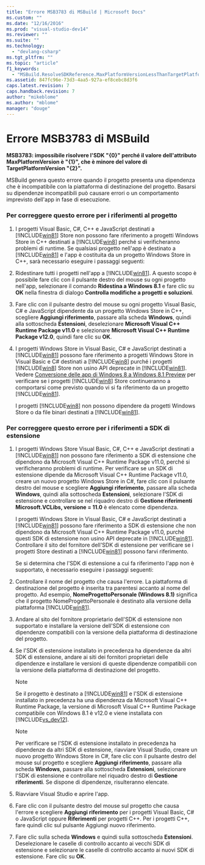 ```yaml
---
title: "Errore MSB3783 di MSBuild | Microsoft Docs"
ms.custom: ""
ms.date: "12/16/2016"
ms.prod: "visual-studio-dev14"
ms.reviewer: ""
ms.suite: ""
ms.technology: 
  - "devlang-csharp"
ms.tgt_pltfrm: ""
ms.topic: "article"
f1_keywords: 
  - "MSBuild.ResolveSDKReference.MaxPlatformVersionLessThanTargetPlatformVersion"
ms.assetid: 847fc96e-73d3-4aa5-927a-ef8cebc8d3f6
caps.latest.revision: 7
caps.handback.revision: 7
author: "mikeblome"
ms.author: "mblome"
manager: "douge"
---
```

# Errore MSB3783 di MSBuild
**MSB3783: impossibile risolvere l'SDK "{0}" perché il valore dell'attributo MaxPlatformVersion è "{1}", che è minore del valore di TargetPlatformVersion "{2}".**  
  
 MSBuild genera questo errore quando il progetto presenta una dipendenza che è incompatibile con la piattaforma di destinazione del progetto.  Basarsi su dipendenze incompatibili può causare errori o un comportamento imprevisto dell'app in fase di esecuzione.  
  
### Per correggere questo errore per i riferimenti al progetto  
  
1.  I progetti Visual Basic, C\#, C\+\+ e JavaScript destinati a [!INCLUDE[win81](../misc/includes/win81_md.md)] Store non possono fare riferimento a progetti Windows Store in C\+\+ destinati a [!INCLUDE[win8](../build/includes/win8_md.md)] perché si verificheranno problemi di runtime.  Se qualsiasi progetto nell'app è destinato a [!INCLUDE[win81](../misc/includes/win81_md.md)] e l'app è costituita da un progetto Windows Store in C\+\+, sarà necessario eseguire i passaggi seguenti:  
  
2.  Ridestinare tutti i progetti nell'app a [!INCLUDE[win81](../misc/includes/win81_md.md)].  A questo scopo è possibile fare clic con il pulsante destro del mouse su ogni progetto nell'app, selezionare il comando **Ridestina a Windows 8.1** e fare clic su **OK** nella finestra di dialogo **Controlla modifiche a progetti e soluzioni**.  
  
3.  Fare clic con il pulsante destro del mouse su ogni progetto Visual Basic, C\# e JavaScript dipendente da un progetto Windows Store in C\+\+, scegliere **Aggiungi riferimento**, passare alla scheda **Windows**, quindi alla sottoscheda **Estensioni**, deselezionare **Microsoft Visual C\+\+ Runtime Package v11.0** e selezionare **Microsoft Visual C\+\+ Runtime Package v12.0**, quindi fare clic su **OK**.  
  
4.  I progetti Windows Store in Visual Basic, C\# e JavaScript destinati a [!INCLUDE[win81](../misc/includes/win81_md.md)] possono fare riferimento a progetti Windows Store in Visual Basic e C\# destinati a [!INCLUDE[win8](../build/includes/win8_md.md)] purché i progetti [!INCLUDE[win8](../build/includes/win8_md.md)] Store non usino API deprecate in [!INCLUDE[win81](../misc/includes/win81_md.md)].  Vedere [Conversione delle app di Windows 8 a Windows 8.1 Preview](http://msdn.microsoft.com/library/windows/apps/dn263113.aspx) per verificare se i progetti [!INCLUDE[win8](../build/includes/win8_md.md)] Store continueranno a comportarsi come previsto quando vi si fa riferimento da un progetto [!INCLUDE[win81](../misc/includes/win81_md.md)].  
  
     I progetti [!INCLUDE[win8](../build/includes/win8_md.md)] non possono dipendere da progetti Windows Store o da file binari destinati a [!INCLUDE[win81](../misc/includes/win81_md.md)].  
  
### Per correggere questo errore per i riferimenti a SDK di estensione  
  
1.  I progetti Windows Store Visual Basic, C\#, C\+\+ e JavaScript destinati a [!INCLUDE[win81](../misc/includes/win81_md.md)] non possono fare riferimento a SDK di estensione che dipendono da Microsoft Visual C\+\+ Runtime Package v11.0, perché si verificheranno problemi di runtime.  Per verificare se un SDK di estensione dipende da Microsoft Visual C\+\+ Runtime Package v11.0, creare un nuovo progetto Windows Store in C\#, fare clic con il pulsante destro del mouse e scegliere **Aggiungi riferimento**, passare alla scheda **Windows**, quindi alla sottoscheda **Estensioni**, selezionare l'SDK di estensione e controllare se nel riquadro destro di **Gestione riferimenti Microsoft.VCLibs, versione \= 11.0** è elencato come dipendenza.  
  
     I progetti Windows Store in Visual Basic, C\# e JavaScript destinati a [!INCLUDE[win81](../misc/includes/win81_md.md)] possono fare riferimento a SDK di estensione che non dipendono da Microsoft Visual C\+\+ Runtime Package v11.0, purché questi SDK di estensione non usino API deprecate in [!INCLUDE[win81](../misc/includes/win81_md.md)].  Controllare il sito del fornitore dell'SDK di estensione per verificare se i progetti Store destinati a [!INCLUDE[win81](../misc/includes/win81_md.md)] possono farvi riferimento.  
  
     Se si determina che l'SDK di estensione a cui fa riferimento l'app non è supportato, è necessario eseguire i passaggi seguenti:  
  
2.  Controllare il nome del progetto che causa l'errore.  La piattaforma di destinazione del progetto è inserita tra parentesi accanto al nome del progetto.  Ad esempio, **NomeProgettoPersonale \(Windows 8.1\)** significa che il progetto NomeProgettoPersonale è destinato alla versione della piattaforma [!INCLUDE[win81](../misc/includes/win81_md.md)].  
  
3.  Andare al sito del fornitore proprietario dell'SDK di estensione non supportato e installare la versione dell'SDK di estensione con dipendenze compatibili con la versione della piattaforma di destinazione del progetto.  
  
4.  Se l'SDK di estensione installato in precedenza ha dipendenze da altri SDK di estensione, andare ai siti dei fornitori proprietari delle dipendenze e installare le versioni di queste dipendenze compatibili con la versione della piattaforma di destinazione del progetto.  
  
    > [!NOTE]
    >  Se il progetto è destinato a [!INCLUDE[win81](../misc/includes/win81_md.md)] e l'SDK di estensione installato in precedenza ha una dipendenza da Microsoft Visual C\+\+ Runtime Package, la versione di Microsoft Visual C\+\+ Runtime Package compatibile con Windows 8.1 è v12.0 e viene installata con [!INCLUDE[vs_dev12](../atl-mfc-shared/includes/vs_dev12_md.md)].  
  
    > [!NOTE]
    >  Per verificare se l'SDK di estensione installato in precedenza ha dipendenze da altri SDK di estensione, riavviare Visual Studio, creare un nuovo progetto Windows Store in C\#, fare clic con il pulsante destro del mouse sul progetto e scegliere **Aggiungi riferimento**, passare alla scheda **Windows**, passare alla sottoscheda **Estensioni**, selezionare l'SDK di estensione e controllare nel riquadro destro di **Gestione riferimenti**.  Se dispone di dipendenze, risulteranno elencate.  
  
5.  Riavviare Visual Studio e aprire l'app.  
  
6.  Fare clic con il pulsante destro del mouse sul progetto che causa l'errore e scegliere **Aggiungi riferimento** per i progetti Visual Basic, C\# o JavaScript oppure **Riferimenti** per progetti C\+\+.  Per i progetti C\+\+, fare quindi clic sul pulsante Aggiungi nuovo riferimento.  
  
7.  Fare clic sulla scheda **Windows** e quindi sulla sottoscheda **Estensioni**.  Deselezionare le caselle di controllo accanto ai vecchi SDK di estensione e selezionare le caselle di controllo accanto ai nuovi SDK di estensione.  Fare clic su **OK**.